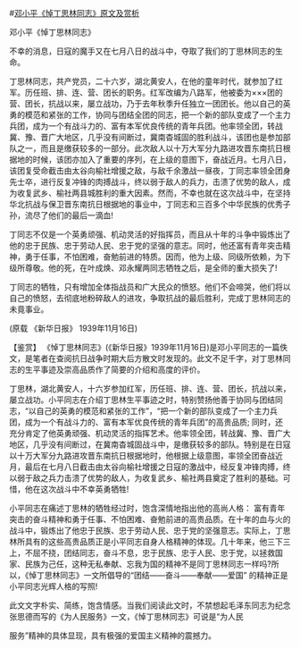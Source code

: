 #[邓小平《悼丁思林同志》原文及赏析](https://www.vrrw.net/wx/10212.html)

邓小平《悼丁思林同志》

不幸的消息，日寇的魔手又在七月八日的战斗中，夺取了我们的丁思林同志的生命。

丁思林同志，共产党员，二十六岁，湖北黄安人，在他的童年时代，就参加了红军。历任班、排、连、营、团长的职务。红军改编为八路军，他被委为×××团的营、团长，抗战以来，屡立战功，乃于去年秋季升任独立一团团长。他以自己的英勇的模范和紧张的工作，协同与团结全团的同志，把一个新的部队变成了一个主力兵团，成为一个有战斗力的、富有本军优良传统的青年兵团。他率领全团，转战冀、豫、晋广大地区，几乎没有间断过，冀南杳城固的胜利战斗，该团也是参加部队之一，而且是缴获较多的一部分。此次敌人以十万大军分九路进攻晋东南抗日根据地的时候，该团亦加入了重要的序列，在上级的意图下，奋战近月。七月八日，该团复受命截击由太谷向榆社增援之敌，与敌千余激战一昼夜，丁同志率领全团身先士卒，进行反复冲锋的肉搏战斗，终以弱于敌人的兵力，击溃了优势的敌人，成为收复武乡、榆社两县城胜利的重大因素。然而，不幸也就在这次战斗中，在坚持华北抗战与保卫晋东南抗日根据地的事业中，丁同志和三百多个中华民族的优秀子孙，流尽了他们的最后一滴血!

丁同志不仅是一个英勇顽强、机动灵活的好指挥员，而且从十年的斗争中锻炼出了他的忠于民族、忠于劳动人民、忠于党的坚强的意志。同时，他还富有青年突击精神，勇于任事，不怕困难，奋勉前进的特质。因而，他为上级、同级所依赖，为下级所尊敬。他的死，在叶成焕、邓永耀两同志牺牲之后，是全师的重大损失了!

丁同志的牺牲，只有增加全体指战员和广大民众的愤怒。他们不会啼哭，他们将以自己的愤怒，去彻底地粉碎敌人的进攻，争取抗战的最后胜利，完成丁思林同志的未竟事业。

(原载 《新华日报》 1939年11月16日)



【鉴赏】 《悼丁思林同志》(《新华日报》1939年11月16日)是邓小平同志的一篇佚文，是笔者在查阅抗日战争时期大后方散文时发现的。此文不足千字，对丁思林同志的生平事迹及崇高品质作了简要的介绍和高度的评价。

丁思林，湖北黄安人，十六岁参加红军，历任班、排、连、营、团长，抗战以来，屡立战功。小平同志在介绍丁思林生平事迹之时，特别赞扬他善于协同与团结同志，“以自己的英勇的模范和紧张的工作”，“把一个新的部队变成了一个主力兵团，成为一个有战斗力的、富有本军优良传统的青年兵团”的高贵品质; 同时，还充分肯定了他英勇顽强、机动灵活的指挥艺术。他率领全团，转战冀、豫、晋广大地区，几乎没有间断过，在冀南杳城固战斗中，是缴获较多的部队。特别是在日寇以十万大军分九路进攻晋东南抗日根据地时，他根据上级意图，率领全团奋战近月，最后在七月八日截击由太谷向榆社增援之日寇的激战中，经反复冲锋肉搏，终以弱于敌之兵力击溃了优势的敌人，为收复武乡、榆社两县奠定了胜利的基础。可惜，他在这次战斗中不幸英勇牺牲!

小平同志在痛述丁思林的牺牲经过时，饱含深情地指出他的高尚人格： 富有青年突击的奋斗精神和勇于任事、不怕困难、奋勉前进的高贵品质。在十年的血与火的战斗中，锻炼出了他忠于民族、忠于劳动人民、忠于党的坚强意志。实际上，丁思林所具有的这些高贵品质正是小平同志自身人格精神的体现。几十年来，他三下三上，不屈不挠，团结同志，奋斗不息，忠于民族、忠于人民、忠于党，以拯救国家、民族为己任，这种无私奉献、忘我为国的精神不是同丁思林同志一样吗?所以，《悼丁思林同志》一文所倡导的“团结——奋斗——奉献——爱国” 的精神正是小平同志光辉人格的写照!

此文文字朴实、简练，饱含情感。当我们阅读此文时，不禁想起毛泽东同志为纪念张思德而写的《为人民服务》一文，《悼丁思林同志》可说是“为人民

服务”精神的具体显现，具有极强的爱国主义精神的震撼力。

